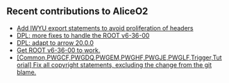 ## Recent contributions to AliceO2
- [Add IWYU export statements to avoid proliferation of headers](https://github.com/AliceO2Group/AliceO2/pull/14354)
- [DPL: more fixes to handle the ROOT v6-36-00](https://github.com/AliceO2Group/AliceO2/pull/14341)
- [DPL: adapt to arrow 20.0.0](https://github.com/AliceO2Group/AliceO2/pull/14332)
- [Get ROOT v6-36-00 to work.](https://github.com/AliceO2Group/AliceO2/pull/14331)
- [[Common,PWGCF,PWGDQ,PWGEM,PWGHF,PWGJE,PWGLF,Trigger,Tutorial] Fix all copyright statements, excluding the change from the git blame.](https://github.com/AliceO2Group/O2Physics/pull/11319)
